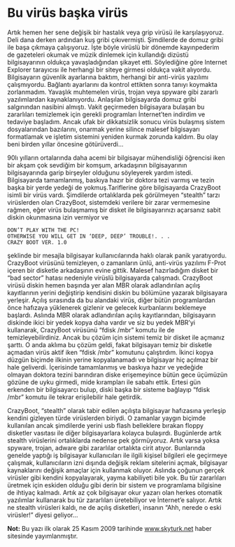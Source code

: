 # Bu virüs başka virüs

Artık hemen her sene değişik bir hastalık veya grip virüsü ile karşılaşıyoruz. Deli dana derken ardından kuş gribi 
çıkıvermişti. Şimdilerde de domuz gribi ile başa çıkmaya çalışıyoruz. İşte böyle virüslü bir dönemde kayınpederim de 
gazeteleri okumak ve müzik dinlemek için kullandığı dizüstü bilgisayarının oldukça yavaşladığından şikayet etti. 
Söylediğine göre Internet Explorer tarayıcısı ile herhangi bir siteye girmesi oldukça vakit alıyordu. Bilgisayarın 
güvenlik ayarlarına baktım, herhangi bir anti-virüs yazılımı çalışmıyordu. Bağlantı ayarlarını da kontrol ettikten sonra 
tanıyı koymakta zorlanmadım. Yavaşlık muhtemelen virüs, trojan veya spyware gibi zararlı yazılımlardan kaynaklanıyordu. 
Anlaşılan bilgisayarda domuz gribi salgınından nasibini almıştı. Vakit geçirmeden bilgisayara bulaşan bu zararlıları 
temizlemek için gerekli programları İnternet’ten indirdim ve tedaviye başladım. Ancak ufak bir dikkatsizlik sonucu virüs 
bulaşmış sistem dosyalarından bazılarını, onarmak yerine silince malesef bilgisayarı formatlamak ve işletim sistemini 
yeniden kurmak zorunda kaldım. Bu olay beni birden yıllar öncesine götürüverdi…

90lı yılların ortalarında daha acemi bir bilgisayar mühendisliği öğrencisi iken bir akşam çok sevdiğim bir komşum, 
arkadaşının bilgisayarının bilgisayarında garip birşeyler olduğunu söyleyerek yardım istedi. Bilgisayarda tamamlanmış, 
baskıya hazır bir doktora tezi varmış ve tezin başka bir yerde yedeği de yokmuş.Tariflerine göre bilgisayarda CrazyBoot 
isimli bir virüs vardı. Şimdilerde ortalıklarda pek görülmeyen “stealth” tarzı virüslerden olan CrazyBoot, sistemdeki 
verilere bir zarar vermemesine rağmen, eğer virüs bulaşmamış bir disket ile bilgisayarınızı açarsanız sabit diskin 
okunmasına izin vermiyor ve

```terminal
DON’T PLAY WITH THE PC!
OTHERWISE YOU WILL GET IN ‘DEEP, DEEP’ TROUBLE!. . .
CRAZY BOOT VER. 1.0
```

şeklinde bir mesajla bilgisayar kullanıcılarında haklı olarak panik yaratıyordu. CrazyBoot virüsünü temizleyen, o zamanların 
ünlü, anti-virüs yazılımı F-Prot içeren bir disketle arkadaşının evine gittik. Malesef hazırladığım disket bir “bad sector” 
hatası nedeniyle virüslü bilgisayarda çalışmadı. CrazyBoot virüsü diskin hemen başında yer alan MBR olarak adlandırılan 
açılış kayıtlarının yerini değiştirip kendisini diskin bu bölümüne yazarak bilgisayara yerleşir. Açılış sırasında da bu 
alandaki virüs, diğer bütün programlardan önce hafızaya yüklenerek gizlenir ve gelecek kurbanlarını beklemeye başlardı. 
Aslında MBR olarak adlandırılan açılış kayıtlarından, bilgisayarın diskinde ikici bir yedek kopya daha vardır ve siz bu 
yedek MBR’yi kullanarak, CrazyBoot virüsünü “fdisk /mbr” komutu ile de temizleyebilirdiniz. Ancak bu çözüm için sistemi 
temiz bir disket ile açmanız şarttı. O anda aklıma bu çözüm geldi, fakat bilgisayarı temiz bir disketle açmadan virüs 
aktif iken “fdisk /mbr” komutunu çalıştırdım. İkinci kopya düzgün biçimde ilkinin yerine kopyalanamadı ve bilgisayar hiç 
açılmaz bir hale geliverdi. İçerisinde tamamlanmış ve baskıya hazır ve yedeğide olmayan doktora tezini barındıran diske 
erişemeyince bütün gece üçümüzün gözüne de uyku girmedi, mide kırampları ile sabahı ettik. Ertesi gün erkenden bir 
bilgisayarcı bulup, diski başka bir sisteme bağlayıp “fdisk /mbr” komutu ile tekrar erişilebilir hale getirdik.

CrazyBoot, “stealth” olarak tabir edilen açılışta bilgisayar hafızasına yerleşip kendini gizleyen türde virüslerden 
biriydi. O zamanlar yaygın biçimde kullanılan ancak şimdilerde yerini usb flash belleklere bırakan floppy disketler 
vasıtası ile diğer bilgisayarlara kolayca bulaşırdı. Bugünlerde artık stealth virüslerini ortalıklarda nedense pek 
görmüyoruz. Artık varsa yoksa spyware, trojan, adware gibi zararlılar ortalıkta cirit atıyor. Bunlarında genelde yaptığı 
iş bilgisayar kullanıcıları ile ilgili kişisel bilgileri ele geçirmeye çalışmak, kullanıcıların izni dışında değişik 
reklam sitelerini açmak, bilgisayar kaynaklarını değişik amaçlar için kullanmak oluyor. Aslında çoğunun gerçek virüsler 
gibi kendini kopyalayarak, yayma kabiliyeti bile yok. Bu tür zararlıları üretmek için eskiden olduğu gibi derin bir sistem 
ve programlama bilgisine de ihtiyaç kalmadı. Artık az çok bilgisayar okur yazarı olan herkes otomatik yazılımlar kullanarak 
bu tür zararlıları üretebiliyor ve İnternet’e salıyor. Artık ne stealth virüsleri kaldı, ne de açılış disketleri, insanın 
“Ahh, nerede o eski virüsler!” diyesi geliyor…

**Not:** Bu yazı ilk olarak 25 Kasım 2009 tarihinde www.skyturk.net haber sitesinde yayımlanmıştır.
